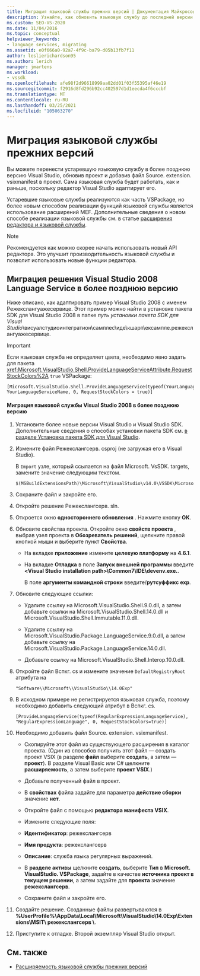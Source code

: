 ```yaml
---
title: Миграция языковой службы прежних версий | Документация Майкрософт
description: Узнайте, как обновить языковую службу до последней версии Visual Studio, обновив проект и добавив файл Source. extension. vsixmanifest.
ms.custom: SEO-VS-2020
ms.date: 11/04/2016
ms.topic: conceptual
helpviewer_keywords:
- language services, migrating
ms.assetid: e0f666a0-92a7-4f9c-ba79-d05b13fb7f11
author: leslierichardson95
ms.author: lerich
manager: jmartens
ms.workload:
- vssdk
ms.openlocfilehash: afe98f2d96618999aa02dd01f03f55395af46e19
ms.sourcegitcommit: f2916d8fd296b92cc402597d1d1eecda4f6cccbf
ms.translationtype: MT
ms.contentlocale: ru-RU
ms.lasthandoff: 03/25/2021
ms.locfileid: "105063270"
---
```

# <a name="migrating-a-legacy-language-service"></a>Миграция языковой службы прежних версий
Вы можете перенести устаревшую языковую службу в более позднюю версию Visual Studio, обновив проект и добавив файл Source. extension. vsixmanifest в проект. Сама языковая служба будет работать, как и раньше, поскольку редактор Visual Studio адаптирует его.

 Устаревшие языковые службы реализуются как часть VSPackage, но более новым способом реализации функций языковой службы является использование расширений MEF. Дополнительные сведения о новом способе реализации языковой службы см. в статье [расширения редактора и языковой службы](../../extensibility/editor-and-language-service-extensions.md).

> [!NOTE]
> Рекомендуется как можно скорее начать использовать новый API редактора. Это улучшит производительность языковой службы и позволит использовать новые функции редактора.

## <a name="migrating-a-visual-studio-2008-language-service-solution-to-a-later-version"></a>Миграция решения Visual Studio 2008 Language Service в более позднюю версию
 Ниже описано, как адаптировать пример Visual Studio 2008 с именем Режекслангуажесервице. Этот пример можно найти в установке пакета SDK для Visual Studio 2008 в папке *путь установки пакета SDK для Visual Studio*\висуалстудиоинтегратион\самплес\иде\кшарп\ексампле.режекслангуажесервице\.

> [!IMPORTANT]
> Если языковая служба не определяет цвета, необходимо явно задать для пакета <xref:Microsoft.VisualStudio.Shell.ProvideLanguageServiceAttribute.RequestStockColors%2A> `true` VSPackage:

```
[Microsoft.VisualStudio.Shell.ProvideLanguageService(typeof(YourLanguageService), YourLanguageServiceName, 0, RequestStockColors = true)]
```

#### <a name="to-migrate-a-visual-studio-2008-language-service-to-a-later-version"></a>Миграция языковой службы Visual Studio 2008 в более позднюю версию

1. Установите более новые версии Visual Studio и Visual Studio SDK. Дополнительные сведения о способах установки пакета SDK см. [в разделе Установка пакета SDK для Visual Studio](../../extensibility/installing-the-visual-studio-sdk.md).

2. Измените файл Режекслангсерв. csproj (не загружая его в Visual Studio).

     В `Import` узле, который ссылается на файл Microsoft. VsSDK. targets, замените значение следующим текстом.

    ```
    $(MSBuildExtensionsPath)\Microsoft\VisualStudio\v14.0\VSSDK\Microsoft.VsSDK.targets
    ```

3. Сохраните файл и закройте его.

4. Откройте решение Режекслангсерв. sln.

5. Откроется окно **одностороннего обновления** . Нажмите кнопку **ОК**.

6. Обновите свойства проекта. Откройте окно **свойств проекта** , выбрав узел проекта в **Обозреватель решений**, щелкните правой кнопкой мыши и выберите пункт **Свойства**.

    - На вкладке **приложение** измените **целевую платформу** на **4.6.1**.

    - На вкладке **Отладка** в поле **Запуск внешней программы** введите **\<Visual Studio installation path>\Common7\IDE\devenv.exe.**.

         В поле **аргументы командной строки** введите/**рутсуффикс exp**.

7. Обновите следующие ссылки:

    - Удалите ссылку на Microsoft.VisualStudio.Shell.9.0.dll, а затем добавьте ссылки на Microsoft.VisualStudio.Shell.14.0.dll и Microsoft.VisualStudio.Shell.Immutable.11.0.dll.

    - Удалите ссылку на Microsoft.VisualStudio.Package.LanguageService.9.0.dll, а затем добавьте ссылку на Microsoft.VisualStudio.Package.LanguageService.14.0.dll.

    - Добавьте ссылку на Microsoft.VisualStudio.Shell.Interop.10.0.dll.

8. Откройте файл Вспкг. cs и измените значение `DefaultRegistryRoot` атрибута на

    ```
    "Software\\Microsoft\\VisualStudio\\14.0Exp"
    ```

9. В исходном примере не регистрируется языковая служба, поэтому необходимо добавить следующий атрибут в Вспкг. cs.

    ```
    [ProvideLanguageService(typeof(RegularExpressionLanguageService), "RegularExpressionLanguage", 0, RequestStockColors=true)]
    ```

10. Необходимо добавить файл Source. extension. vsixmanifest.

    - Скопируйте этот файл из существующего расширения в каталог проекта. (Один из способов получить этот файл — создать проект VSIX (в разделе **файл** выберите **создать**, а затем — **проект**). В разделе Visual Basic или C# щелкните **расширяемость**, а затем выберите **проект VSIX**.)

    - Добавьте полученный файл в проект.

    - В **свойствах** файла задайте для параметра **действие сборки** значение **нет**.

    - Откройте файл с помощью **редактора манифеста VSIX**.

    - Измените следующие поля:

    - **Идентификатор**: режекслангсерв

    - **Имя продукта**: режекслангсерв

    - **Описание**: служба языка регулярных выражений.

    - В **разделе активы** щелкните **создать**, выберите **Тип** в **Microsoft. VisualStudio. VSPackage**, задайте в качестве **источника** **проект в текущем решении**, а затем задайте для **проекта** значение **режекслангсерв**.

    - Сохраните файл и закройте его.

11. Создайте решение. Созданные файлы развертываются в **%UserProfile%\AppData\Local\Microsoft\VisualStudio\14.0Exp\Extensions\MSIT\ режекслангсерв \\**.

12. Приступите к отладке. Второй экземпляр Visual Studio открыт.

## <a name="see-also"></a>См. также
- [Расширяемость языковой службы прежних версий](../../extensibility/internals/legacy-language-service-extensibility.md)
